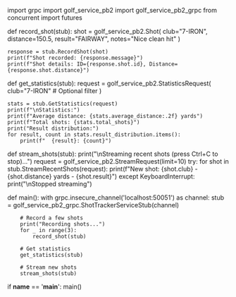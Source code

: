 import grpc
import golf_service_pb2
import golf_service_pb2_grpc
from concurrent import futures

def record_shot(stub):
    shot = golf_service_pb2.Shot(
        club="7-IRON",
        distance=150.5,
        result="FAIRWAY",
        notes="Nice clean hit"
    )
    
    response = stub.RecordShot(shot)
    print(f"Shot recorded: {response.message}")
    print(f"Shot details: ID={response.shot.id}, Distance={response.shot.distance}")

def get_statistics(stub):
    request = golf_service_pb2.StatisticsRequest(
        club="7-IRON"  # Optional filter
    )
    
    stats = stub.GetStatistics(request)
    print(f"\nStatistics:")
    print(f"Average distance: {stats.average_distance:.2f} yards")
    print(f"Total shots: {stats.total_shots}")
    print("Result distribution:")
    for result, count in stats.result_distribution.items():
        print(f"  {result}: {count}")

def stream_shots(stub):
    print("\nStreaming recent shots (press Ctrl+C to stop)...")
    request = golf_service_pb2.StreamRequest(limit=10)
    try:
        for shot in stub.StreamRecentShots(request):
            print(f"New shot: {shot.club} - {shot.distance} yards - {shot.result}")
    except KeyboardInterrupt:
        print("\nStopped streaming")

def main():
    with grpc.insecure_channel('localhost:50051') as channel:
        stub = golf_service_pb2_grpc.ShotTrackerServiceStub(channel)
        
        # Record a few shots
        print("Recording shots...")
        for _ in range(3):
            record_shot(stub)
        
        # Get statistics
        get_statistics(stub)
        
        # Stream new shots
        stream_shots(stub)

if __name__ == '__main__':
    main()
